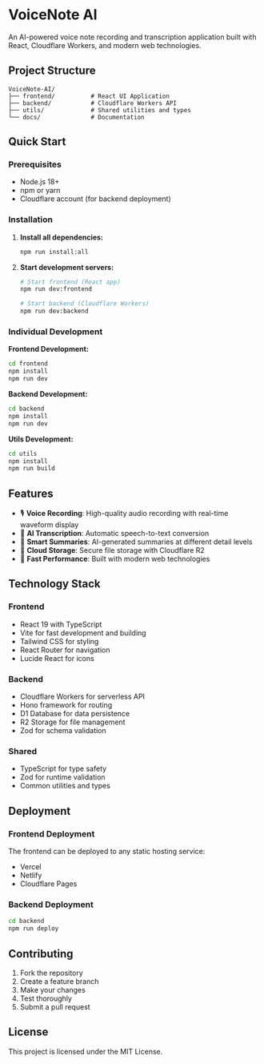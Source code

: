 # VoiceNote AI

An AI-powered voice note recording and transcription application built with React, Cloudflare Workers, and modern web technologies.

## Project Structure

```
VoiceNote-AI/
├── frontend/          # React UI Application
├── backend/           # Cloudflare Workers API
├── utils/             # Shared utilities and types
└── docs/              # Documentation
```

## Quick Start

### Prerequisites
- Node.js 18+ 
- npm or yarn
- Cloudflare account (for backend deployment)

### Installation

1. **Install all dependencies:**
   ```bash
   npm run install:all
   ```

2. **Start development servers:**
   ```bash
   # Start frontend (React app)
   npm run dev:frontend
   
   # Start backend (Cloudflare Workers)
   npm run dev:backend
   ```

### Individual Development

**Frontend Development:**
```bash
cd frontend
npm install
npm run dev
```

**Backend Development:**
```bash
cd backend
npm install
npm run dev
```

**Utils Development:**
```bash
cd utils
npm install
npm run build
```

## Features

- 🎙️ **Voice Recording**: High-quality audio recording with real-time waveform display
- 🤖 **AI Transcription**: Automatic speech-to-text conversion
- 📝 **Smart Summaries**: AI-generated summaries at different detail levels
- 💾 **Cloud Storage**: Secure file storage with Cloudflare R2
- 🚀 **Fast Performance**: Built with modern web technologies

## Technology Stack

### Frontend
- React 19 with TypeScript
- Vite for fast development and building
- Tailwind CSS for styling
- React Router for navigation
- Lucide React for icons

### Backend
- Cloudflare Workers for serverless API
- Hono framework for routing
- D1 Database for data persistence
- R2 Storage for file management
- Zod for schema validation

### Shared
- TypeScript for type safety
- Zod for runtime validation
- Common utilities and types

## Deployment

### Frontend Deployment
The frontend can be deployed to any static hosting service:
- Vercel
- Netlify
- Cloudflare Pages

### Backend Deployment
```bash
cd backend
npm run deploy
```

## Contributing

1. Fork the repository
2. Create a feature branch
3. Make your changes
4. Test thoroughly
5. Submit a pull request

## License

This project is licensed under the MIT License.
